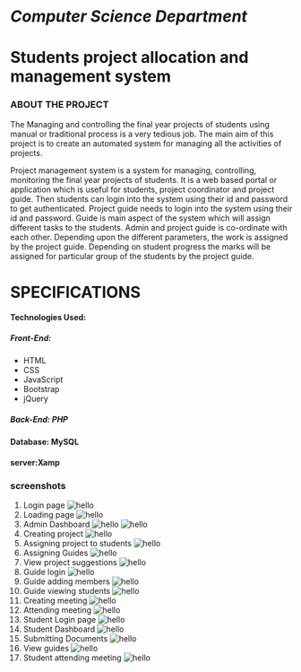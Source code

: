 # _Computer Science Department_

# **Students project allocation and management system**

### **ABOUT THE PROJECT**
  The Managing and controlling the final year projects of students using manual or traditional process is a very tedious job. The main aim of this project is to create an automated system for managing all the activities of projects.
 


Project management system is a system for managing, controlling, monitoring the final year projects of students. It is a web based portal or application which is useful for students, project coordinator and project guide.  Then   students can login into the system using their id and password to get authenticated.  Project guide needs to login into the system using their id and password. Guide is main aspect of the system which will assign different tasks to the students. Admin and project guide is co-ordinate with each other. Depending upon the different parameters, the work is assigned by the project guide. Depending on student progress the marks will be assigned for particular group of the students by the project guide.

# **SPECIFICATIONS**

#### Technologies Used:

##### **Front-End:**
- HTML
- CSS
- JavaScript
- Bootstrap
- jQuery

##### **Back-End: PHP**

#### **Database: MySQL**

#### **server:Xamp**

### screenshots

1. Login page
![hello](/Screenshots/image8.jpeg)
2. Loading page
![hello](/Screenshots/image10.jpeg)
3. Admin Dashboard
![hello](/Screenshots/image12.jpeg)
![hello](/Screenshots/image11.jpeg)
4. Creating project
![hello](/Screenshots/image13.jpeg)
5. Assigning project to students
![hello](/Screenshots/image14.jpeg)
6. Assigning Guides
![hello](/Screenshots/image15.jpeg)
7. View project suggestions
![hello](/Screenshots/image16.jpeg)
8. Guide login
![hello](/Screenshots/image17.jpeg)
9. Guide adding members
![hello](/Screenshots/image20.jpeg)
10. Guide viewing students
![hello](/Screenshots/image21.jpeg)
11. Creating meeting
![hello](/Screenshots/image22.jpeg)
12. Attending meeting
![hello](/Screenshots/image23.jpeg)
13. Student Login page
![hello](/Screenshots/image9.jpeg)
14. Student Dashboard
![hello](/Screenshots/image24.jpeg)
15. Submitting Documents
![hello](/Screenshots/image25.jpeg)
16. View guides
![hello](/Screenshots/image26.jpeg)
17. Student attending meeting
![hello](/Screenshots/image27.jpeg)

